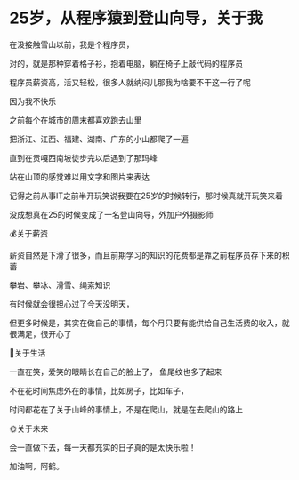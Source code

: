 # 25岁，从程序猿到登山向导，关于我

在没接触雪山以前，我是个程序员，

对的，就是那种穿着格子衫，抱着电脑，躺在椅子上敲代码的程序员

程序员薪资高，活又轻松，很多人就纳闷儿那我为啥要不干这一行了呢

因为我不快乐

之前每个在城市的周末都喜欢跑去山里

把浙江、江西、福建、湖南、广东的小山都爬了一遍

直到在贡嘎西南坡徒步完以后遇到了那玛峰

站在山顶的感觉难以用文字和图片来表达

记得之前从事IT之前半开玩笑说我要在25岁的时候转行，那时候真就开玩笑来着

没成想真在25的时候变成了一名登山向导，外加户外摄影师


💰关于薪资

薪资自然是下滑了很多，而且前期学习的知识的花费都是靠之前程序员存下来的积蓄

攀岩、攀冰、滑雪、绳索知识

有时候就会很担心过了今天没明天，

但更多时候是，其实在做自己的事情，每个月只要有能供给自己生活费的收入，就很满足，很开心了

📅关于生活

一直在笑，爱笑的眼睛长在自己的脸上了， 鱼尾纹也多了起来

不在花时间焦虑外在的事情，比如房子，比如车子，

时间都花在了关于山峰的事情上，不是在爬山，就是在去爬山的路上

🌞关于未来

会一直做下去，每一天都充实的日子真的是太快乐啦！

加油啊，阿鹤。